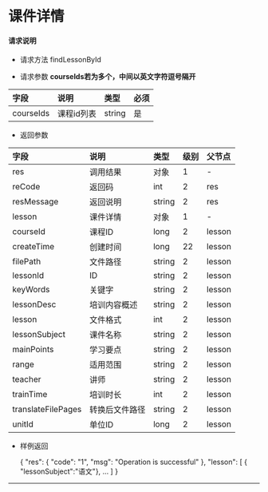# 课件详情

#### **请求说明**

* 请求方法 findLessonById

* 请求参数
**courseIds若为多个，中间以英文字符逗号隔开**

| 字段 | 说明 | 类型 | 必须 |
| :--- | :--- | :--- | :--- |
| courseIds| 课程id列表 | string | 是 |

* 返回参数

| 字段 | 说明 | 类型 | 级别 | 父节点 |
| :--- | :--- | :--- | :--- | :--- |
| res | 调用结果 | 对象 | 1 | - |
| reCode | 返回码| int | 2 | res |
| resMessage| 返回说明 | string | 2 | res |
| lesson| 课件详情 | 对象 | 1 | - |
| courseId| 课程ID| long | 2 | lesson|
| createTime| 创建时间 | long| 22 | lesson|
| filePath | 文件路径 | string | 2 | lesson|
| lessonId| ID | string | 2 | lesson|
| keyWords | 关键字 | string | 2 | lesson|
|lessonDesc| 培训内容概述 | string | 2 | lesson|
|lesson| 文件格式 | int | 2 | lesson|
|lessonSubject | 课件名称 | string | 2 | lesson|
|mainPoints | 学习要点 | string | 2 | lesson|
|range| 适用范围 | string | 2 | lesson|
|teacher | 讲师 | string | 2 | lesson|
|trainTime | 培训时长 | int | 2 | lesson|
|translateFilePages | 转换后文件路径 | string | 2 | lesson|
|unitId| 单位ID | long | 2 | lesson|

* 样例返回


    {
    "res": 
        {
            "code": "1", 
            "msg": "Operation is successful"
        },
    "lesson":
        [
           { "lessonSubject":"语文"},
            ...
        ] 
    }
****